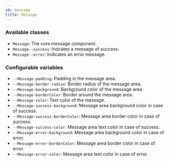 ```yaml
---
id: message
title: Message
---
```


### Available classes

* `Message`: The core message component.
* `Message--success`: Indcates a message of success.
* `Message--error`: Indicates an error message.

### Configurable variables

* `--Message-padding`: Padding in the message area.
* `--Message-border-radius`: Border radius of the message area.
* `--Message-background`: Background color of the message area.
* `--Message-borderColor`: Border around the message area.
* `--Message-color`: Text color of the message.
* `--Message-success-background`: Message area background color in case of success.
* `--Message-success-borderColor`: Message area border color in case of success.
* `--Message-success-color`: Message area text color in case of success.
* `--Message-error-background`: Message area background color in case of error.
* `--Message-error-borderColor`: Message area border color in case of error.
* `--Message-error-color`: Message area text color in case of error.